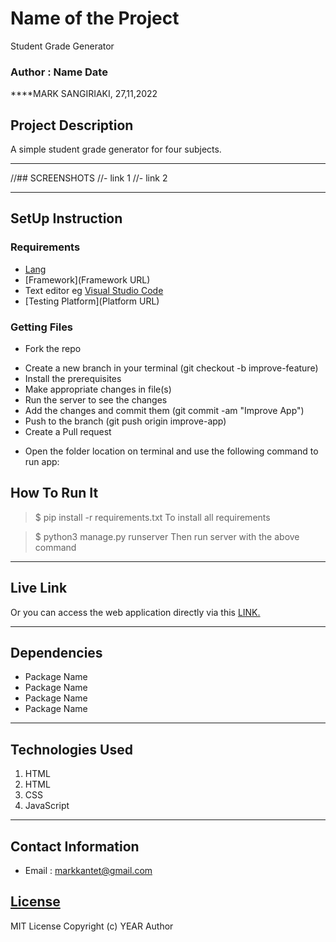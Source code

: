 # Name of the Project
Student Grade Generator
### Author : Name Date
****MARK SANGIRIAKI, 27,11,2022
## Project Description
A simple student grade generator for  four subjects.
******

//## SCREENSHOTS
//- link 1
//- link 2


********
## SetUp Instruction
### Requirements
* [Lang](English)
* [Framework](Framework URL)
* Text editor eg [Visual Studio Code](https://code.visualstudio.com/download)
* [Testing Platform](Platform URL)


### Getting Files
* Fork the repo
- Create a new branch in your terminal (git checkout -b improve-feature)
- Install the prerequisites
- Make appropriate changes in file(s)
- Run the server to see the changes
- Add the changes and commit them (git commit -am "Improve App")
- Push to the branch (git push origin improve-app)
- Create a Pull request
* Open the folder location on terminal and use the following command to run app:

## How To Run It
>  $ pip install -r requirements.txt
To install all requirements

> $ python3 manage.py runserver
Then run server with the above command
*****
## Live Link
Or you can access the web application directly via this [LINK.](link.com/)
*****
## Dependencies
- Package Name
- Package Name
- Package Name
- Package Name
*****
## Technologies Used
1. HTML
2. HTML
3. CSS
4. JavaScript
*****
## Contact Information
* Email : markkantet@gmail.com
## [License](LICENSE)
MIT License
Copyright (c) YEAR Author